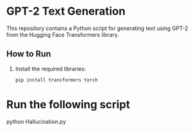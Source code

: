 # GPT-2 Text Generation

This repository contains a Python script for generating text using GPT-2 from the Hugging Face Transformers library.

## How to Run

1. Install the required libraries:
   ```bash
   pip install transformers torch
# Run the following script
python Hallucination.py
